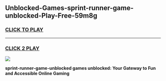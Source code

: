 
## Unblocked-Games-sprint-runner-game-unblocked-Play-Free-59m8g
<h3>
<a href="https://premium76.site?title=sprint-runner-game-unblocked&ref=23A">CLICK TO PLAY</a></h3>
<hr>

<h3>
<a href="https://premium76.site?title=sprint-runner-game-unblocked&ref=23A">CLICK 2 PLAY</a>
  
</h3>

<a href="https://premium76.site?title=sprint-runner-game-unblocked&ref=23A"><img src="https://clearcache.store/games.png"></a>


**sprint-runner-game-unblocked games unblocked: Your Gateway to Fun and Accessible Online Gaming**
